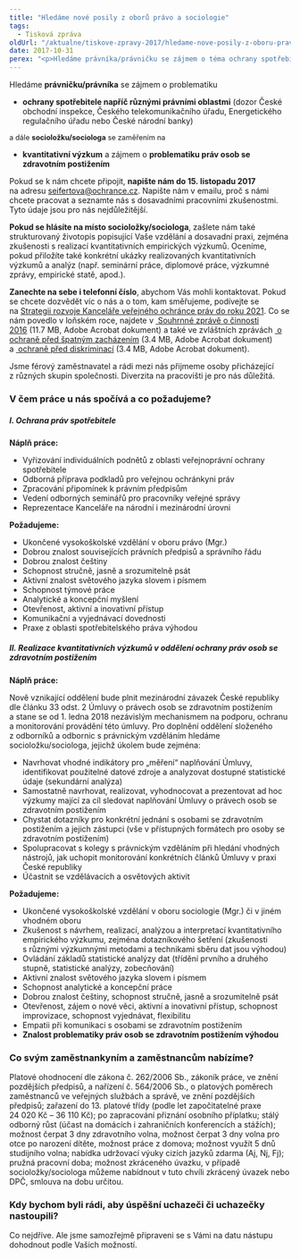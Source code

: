 ```yaml
---
title: "Hledáme nové posily z oborů právo a sociologie"
tags:
  - Tisková zpráva
oldUrl: "/aktualne/tiskove-zpravy-2017/hledame-nove-posily-z-oboru-pravo-a-sociologie-1"
date: 2017-10-31
perex: "<p>Hledáme právníka/právničku se zájmem o téma ochrany spotřebitele a na poloviční úvazek či DPČ také sociologa/socioložku se zaměřením na kvantitativní výzkum.</p>"
---
```


<!-- imported from the old website -->

<p>Hledáme <b>právničku/právníka</b> se zájmem o problematiku</p> <ul> <li><b>ochrany spotřebitele napříč různými právními oblastmi</b> (dozor České obchodní inspekce, Českého telekomunikačního úřadu, Energetického regulačního úřadu nebo České národní banky)</li></ul><p><span style="background-color: initial; font-size: 12.8px;">a dále <b>socioložku/sociologa</b> se zaměřením na</span></p><ul><li><b>kvantitativní výzkum</b> a zájmem o <b>problematiku práv osob se zdravotním postižením</b></li></ul><p>Pokud se k nám chcete připojit, <b>napište nám do 15. listopadu 2017</b> na adresu <a href="mailto:seifertova@ochrance.cz">seifertova@ochrance.cz</a>. Napište nám v emailu, proč s námi chcete pracovat a seznamte nás s dosavadními pracovními zkušenostmi. Tyto údaje jsou pro nás nejdůležitější. </p><p><b>Pokud se hlásíte na místo socioložky/sociologa</b>, zašlete nám také strukturovaný životopis popisující Vaše vzdělání a dosavadní praxi, zejména zkušenosti s realizací kvantitativních empirických výzkumů. Oceníme, pokud přiložíte také konkrétní ukázky realizovaných kvantitativních výzkumů a analýz (např. seminární práce, diplomové práce, výzkumné zprávy, empirické statě, apod.). </p><p><b>Zanechte na sebe i telefonní číslo</b>, abychom Vás mohli kontaktovat. Pokud se chcete dozvědět víc o nás a o tom, kam směřujeme, podívejte se na <a href="http://www.ochrance.cz/fileadmin/user_upload/Kancelar/strategie_KVOP_2016-2021.pdf">Strategii rozvoje Kanceláře veřejného ochránce práv do roku 2021</a>. Co se nám povedlo v loňském roce, najdete v <a title="Otevření do nového okna" href="/uploads-import/zpravy_pro_poslaneckou_snemovnu/Vyrocni-zprava-2016_web.pdf" target="_blank"> Souhrnné zprávě o činnosti 2016</a> (11.7 MB, Adobe Acrobat dokument) a také ve zvláštních zprávách <a title="Otevření do nového okna" href="/uploads-import/ochrana_osob/Zpravy-vyrocni/2016-DET-vyrocni-zprava.pdf" target="_blank"> o ochraně před špatným zacházením</a> (3.4 MB, Adobe Acrobat dokument) a <a title="Otevření do nového okna" href="/uploads-import/DISKRIMINACE/Vyrocni_zpravy/2016-DIS-vyrocni-zprava.pdf" target="_blank"> ochraně před diskriminací</a> (3.4 MB, Adobe Acrobat dokument).</p> <p>Jsme férový zaměstnavatel a rádi mezi nás přijmeme osoby přicházející z různých skupin společnosti. Diverzita na pracovišti je pro nás důležitá.</p> <h3>V čem práce u nás spočívá a co požadujeme?</h3> <h5>I. Ochrana práv spotřebitele</h5> <p><b>Náplň práce:</b></p><ul><li>Vyřizování individuálních podnětů z oblasti veřejnoprávní ochrany spotřebitele</li><li>Odborná příprava podkladů pro veřejnou ochránkyni práv</li><li>Zpracování připomínek k právním předpisům</li><li>Vedení odborných seminářů pro pracovníky veřejné správy</li><li>Reprezentace Kanceláře na národní i mezinárodní úrovni</li></ul> <p><b>Požadujeme:</b></p><ul><li>Ukončené vysokoškolské vzdělání v oboru právo (Mgr.)</li><li>Dobrou znalost souvisejících právních předpisů a správního řádu</li><li>Dobrou znalost češtiny</li><li>Schopnost stručně, jasně a srozumitelně psát</li><li>Aktivní znalost světového jazyka slovem i písmem</li><li>Schopnost týmové práce</li><li>Analytické a koncepční myšlení</li><li>Otevřenost, aktivní a inovativní přístup</li><li>Komunikační a vyjednávací dovednosti</li><li>Praxe z oblasti spotřebitelského práva výhodou</li></ul> <h5>II. Realizace kvantitativních výzkumů v oddělení ochrany práv osob se zdravotním postižením</h5> <p><b>Náplň práce:</b></p> <p>Nově vznikající oddělení bude plnit mezinárodní závazek České republiky dle článku 33 odst. 2 Úmluvy o právech osob se zdravotním postižením a stane se od 1. ledna 2018 nezávislým mechanismem na podporu, ochranu a monitorování provádění této úmluvy. Pro doplnění oddělení složeného z odborníků a odbornic s právnickým vzděláním hledáme socioložku/sociologa, jejichž úkolem bude zejména:</p><ul><li>Navrhovat vhodné indikátory pro „měření“ naplňování Úmluvy, identifikovat použitelné datové zdroje a analyzovat dostupné statistické údaje (sekundární analýza)</li><li>Samostatně navrhovat, realizovat, vyhodnocovat a prezentovat ad hoc výzkumy mající za cíl sledovat naplňování Úmluvy o právech osob se zdravotním postižením</li><li>Chystat dotazníky pro konkrétní jednání s osobami se zdravotním postižením a jejich zástupci (vše v přístupných formátech pro osoby se zdravotním postižením)</li><li>Spolupracovat s kolegy s právnickým vzděláním při hledání vhodných nástrojů, jak uchopit monitorování konkrétních článků Úmluvy v praxi České republiky</li><li>Účastnit se vzdělávacích a osvětových aktivit</li></ul> <p><b>Požadujeme:</b></p><ul><li>Ukončené vysokoškolské vzdělání v oboru sociologie (Mgr.) či v jiném vhodném oboru</li><li>Zkušenost s návrhem, realizací, analýzou a interpretací kvantitativního empirického výzkumu, zejména dotazníkového šetření (zkušenosti s různými výzkumnými metodami a technikami sběru dat jsou výhodou)</li><li>Ovládání základů statistické analýzy dat (třídění prvního a druhého stupně, statistické analýzy, zobecňování)</li><li>Aktivní znalost světového jazyka slovem i písmem</li><li>Schopnost analytické a koncepční práce</li><li>Dobrou znalost češtiny, schopnost stručně, jasně a srozumitelně psát</li><li>Otevřenost, zájem o nové věci, aktivní a inovativní přístup, schopnost improvizace, schopnost vyjednávat, flexibilitu</li><li>Empatii při komunikaci s osobami se zdravotním postižením</li><li><b>Znalost problematiky práv osob se zdravotním postižením výhodou</b></li></ul> <h3>Co svým zaměstnankyním a zaměstnancům nabízíme?</h3> <p>Platové ohodnocení dle zákona č. 262/2006 Sb., zákoník práce, ve znění pozdějších předpisů, a nařízení č. 564/2006 Sb., o platových poměrech zaměstnanců ve veřejných službách a správě, ve znění pozdějších předpisů; zařazení do 13. platové třídy (podle let započitatelné praxe 24 020 Kč – 36 110 Kč); po zapracování přiznání osobního příplatku; stálý odborný růst (účast na domácích i zahraničních konferencích a stážích); možnost čerpat 3 dny zdravotního volna, možnost čerpat 3 dny volna pro otce po narození dítěte, možnost práce z domova; možnost využít 5 dnů studijního volna; nabídka udržovací výuky cizích jazyků zdarma (Aj, Nj, Fj); pružná pracovní doba; možnost zkráceného úvazku, v případě socioložky/sociologa můžeme nabídnout v tuto chvíli zkrácený úvazek nebo DPČ, smlouva na dobu určitou.</p> <h3>Kdy bychom byli rádi, aby úspěšní uchazeči či uchazečky nastoupili?</h3> <p>Co nejdříve. Ale jsme samozřejmě připraveni se s Vámi na datu nástupu dohodnout podle Vašich možností. </p>
